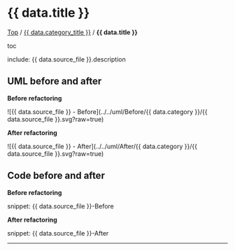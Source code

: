 # {{ data.title }}

[Top](../) / [{{ data.category_title }}](.) / **{{ data.title }}**

toc

include: {{ data.source_file }}.description

## UML before and after

**Before refactoring**

![{{ data.source_file }} - Before](../../uml/Before/{{ data.category }}/{{ data.source_file }}.svg?raw=true)

**After refactoring**

![{{ data.source_file }} - After](../../uml/After/{{ data.category }}/{{ data.source_file }}.svg?raw=true)

## Code before and after

**Before refactoring**

snippet: {{ data.source_file }}-Before

**After refactoring**

snippet: {{ data.source_file }}-After

-----


